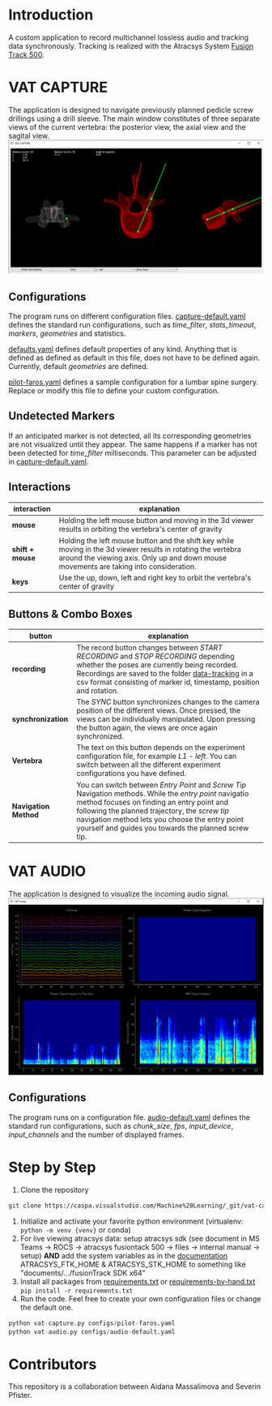 # Introduction 
A custom application to record multichannel lossless audio and tracking data synchronously. Tracking is realized with the Atracsys System [Fusion Track 500](https://www.atracsys-measurement.com/products/fusiontrack-500/). 

# VAT CAPTURE
The application is designed to navigate previously planned pedicle screw drillings using a drill sleeve. The main window constitutes of three separate views of the current vertebra: the posterior view, the axial view and the sagital view.
![VAT Capture](assets\vat-capture.PNG)

## Configurations
The program runs on different configuration files. [capture-default.yaml](configs\capture-default.yaml) defines the standard run configurations, such as *time_filter*, *stats_timeout*, *markers*, *geometries* and statistics.

[defaults.yaml](configs\defaults.yaml) defines default properties of any kind. Anything that is defined as defined as default in this file, does not have to be defined again. Currently, default *geometries* are defined.

[pilot-faros.yaml](configs\pilot-faros.yaml) defines a sample configuration for a lumbar spine surgery. Replace or modify this file to define your custom configuration.

## Undetected Markers
If an anticipated marker is not detected, all its corresponding geometries are not visualized until they appear. The same happens if a marker has not been detected for *time_filter* milliseconds. This parameter can be adjusted in [capture-default.yaml](configs\capture-default.yaml).

## Interactions

| **interaction** | **explanation** |
| --- | --- |
| **mouse** | Holding the left mouse button and moving in the 3d viewer results in orbiting the vertebra's center of gravity |
| **shift + mouse** | Holding the left mouse button and the shift key while moving in the 3d viewer results in rotating the vertebra around the viewing axis. Only up and down mouse movements are taking into consideration. |
| **keys** | Use the up, down, left and right key to orbit the vertebra's center of gravity |


## Buttons & Combo Boxes

| **button** | **explanation** |
| - | - |
| **recording** | The record button changes between *START RECORDING* and *STOP RECORDING* depending whether the poses are currently being recorded. Recordings are saved to the folder [data-tracking](/data-tracking) in a csv format consisting of marker id, timestamp, position and rotation. |
| **synchronization** | The *SYNC* button synchronizes changes to the camera position of the different views. Once pressed, the views can be individually manipulated. Upon pressing the button again, the views are once again synchronized. |
| **Vertebra** | The text on this button depends on the experiment configuration file, for example *L1 - left*. You can switch between all the different experiment configurations you have defined. |
| **Navigation Method** | You can switch between *Entry Point* and *Screw Tip* Navigation methods. While the *entry point* navigatio method focuses on finding an entry point and following the planned trajectory, the *screw tip* navigation method lets you choose the entry point yourself and guides you towards the planned screw tip.


# VAT AUDIO
The application is designed to visualize the incoming audio signal.
![VAT Capture](assets\vat-audio.PNG)

## Configurations
The program runs on a configuration file. [audio-default.yaml](configs\audio-default.yaml) defines the standard run configurations, such as *chunk_size*, *fps*, *input_device*, *input_channels* and the number of displayed frames.


# Step by Step
1. Clone the repository
```bash
git clone https://caspa.visualstudio.com/Machine%20Learning/_git/vat-capture
```
1. Initialize and activate your favorite python environment (virtualenv: `python -m venv {venv}` or conda)
2. For live viewing atracsys data: setup atracsys sdk (see document in MS Teams -> ROCS -> atracsys fusiontack 500 -> files -> internal manual -> setup) **AND** add the system variables as in the [documentation](https://pypi.org/project/atracsys/) ATRACSYS_FTK_HOME & ATRACSYS_STK_HOME to something like "documents/.../fusionTrack SDK x64"
3. Install all packages from [requirements.txt](requirements.txt) or [requirements-by-hand.txt](requirements-by-hand.txt) `pip install -r requirements.txt`
4. Run the code. Feel free to create your own configuration files or change the default one.
```Python
python vat-capture.py configs/pilot-faros.yaml
python vat-audio.py configs/audio-default.yaml
```

# Contributors
This repository is a collaboration between Aidana Massalimova and Severin Pfister.

